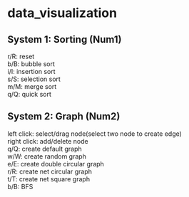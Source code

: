 # data_visualization <br />

## System 1: Sorting (Num1) <br />
r/R: reset <br />
b/B: bubble sort <br />
i/I: insertion sort <br />
s/S: selection sort <br />
m/M: merge sort <br />
q/Q: quick sort <br />

## System 2: Graph (Num2) <br />
left click: select/drag node(select two node to create edge) <br />
right click: add/delete node <br />
q/Q: create default graph <br />
w/W: create random graph <br />
e/E: create double circular graph <br />
r/R: create net circular graph <br />
t/T: create net square graph <br />
b/B: BFS <br />
